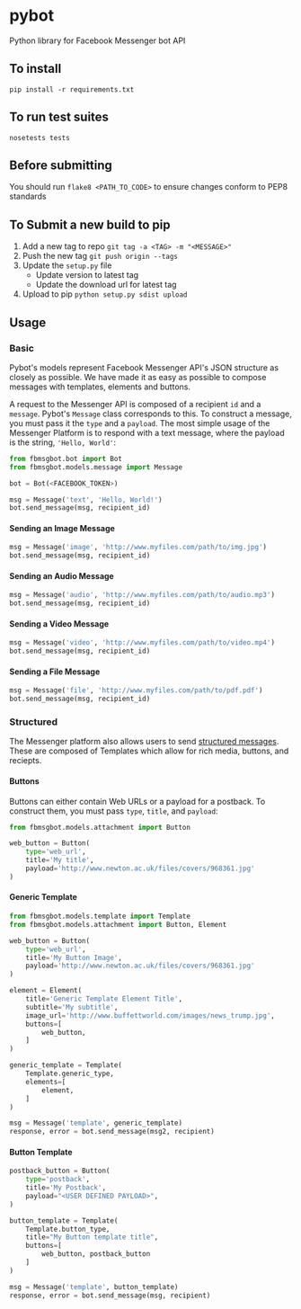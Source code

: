 # pybot
Python library for Facebook Messenger bot API

## To install

`pip install -r requirements.txt`

## To run test suites

`nosetests tests`

## Before submitting

You should run `flake8 <PATH_TO_CODE>` to ensure changes conform to PEP8 standards

## To Submit a new build to pip

1. Add a new tag to repo 
    `git tag -a <TAG> -m "<MESSAGE>"`
2. Push the new tag
    `git push origin --tags`
3. Update the `setup.py` file 
    * Update version to latest tag
    * Update the download url for latest tag
4. Upload to pip
    `python setup.py sdist upload`


## Usage 

### Basic

Pybot's models represent Facebook Messenger API's JSON structure as closely as possible. We have made it as easy as possible to compose messages with templates, elements and buttons. 

A request to the Messenger API is composed of a recipient `id` and a `message`. Pybot's `Message` class corresponds to this. To construct a message, you must pass it the `type` and a `payload`. The most simple usage of the Messenger Platform is to respond with a text message, where the payload is the string, `'Hello, World'`:

```python
from fbmsgbot.bot import Bot
from fbmsgbot.models.message import Message

bot = Bot(<FACEBOOK_TOKEN>)

msg = Message('text', 'Hello, World!')
bot.send_message(msg, recipient_id)
```

#### Sending an Image Message
```python
msg = Message('image', 'http://www.myfiles.com/path/to/img.jpg')
bot.send_message(msg, recipient_id)
```

#### Sending an Audio Message
```python
msg = Message('audio', 'http://www.myfiles.com/path/to/audio.mp3')
bot.send_message(msg, recipient_id)
```

#### Sending a Video Message
```python
msg = Message('video', 'http://www.myfiles.com/path/to/video.mp4')
bot.send_message(msg, recipient_id)
```

#### Sending a File Message
```python
msg = Message('file', 'http://www.myfiles.com/path/to/pdf.pdf')
bot.send_message(msg, recipient_id)
```

### Structured

The Messenger platform also allows users to send [structured messages](https://developers.facebook.com/docs/messenger-platform/send-api-reference/generic-template). These are composed of Templates which allow for rich media, buttons, and reciepts. 


#### Buttons

Buttons can either contain Web URLs or a payload for a postback. To construct them, you must pass `type`, `title`, and `payload`:
```python
from fbmsgbot.models.attachment import Button

web_button = Button(
    type='web_url',
    title='My title',
    payload='http://www.newton.ac.uk/files/covers/968361.jpg'
)
```

#### Generic Template
```python
from fbmsgbot.models.template import Template
from fbmsgbot.models.attachment import Button, Element

web_button = Button(
    type='web_url',
    title='My Button Image',
    payload='http://www.newton.ac.uk/files/covers/968361.jpg'
)

element = Element(
    title='Generic Template Element Title',
    subtitle='My subtitle',
    image_url='http://www.buffettworld.com/images/news_trump.jpg',
    buttons=[
        web_button,
    ]
)

generic_template = Template(
    Template.generic_type,
    elements=[
        element,
    ]
)

msg = Message('template', generic_template)
response, error = bot.send_message(msg2, recipient)
```

#### Button Template

```python
postback_button = Button(
    type='postback',
    title='My Postback',
    payload="<USER DEFINED PAYLOAD>",
)

button_template = Template(
    Template.button_type,
    title="My Button template title",
    buttons=[
        web_button, postback_button
    ]
)

msg = Message('template', button_template)
response, error = bot.send_message(msg, recipient)

```